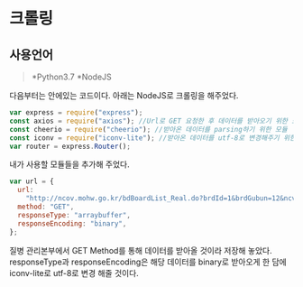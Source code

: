 # 크롤링

## 사용언어
  >*Python3.7
  >*NodeJS
  
다음부터는 안에있는 코드이다.
아래는 NodeJS로 크롤링을 해주었다.
```javascript
var express = require("express"); 
const axios = require("axios"); //Url로 GET 요청한 후 데이터를 받아오기 위한 모듈
const cheerio = require("cheerio"); //받아온 데이터를 parsing하기 위한 모듈
const iconv = require("iconv-lite"); //받아온 데이터를 utf-8로 변경해주기 위한 모듈
var router = express.Router();
```
내가 사용할 모듈들을 추가해 주었다.


```javascript
var url = {
  url:
    "http://ncov.mohw.go.kr/bdBoardList_Real.do?brdId=1&brdGubun=12&ncvContSeq=&contSeq=&board_id=&gubun=",
  method: "GET",
  responseType: "arraybuffer",
  responseEncoding: "binary",
};
```
질병 관리본부에서 GET Method를 통해 데이터를 받아올 것이라 저장해 놓았다.
responseType과 responseEncoding은 해당 데이터를 binary로 받아오게 한 담에 iconv-lite로 utf-8로 변경 해줄 것이다.

